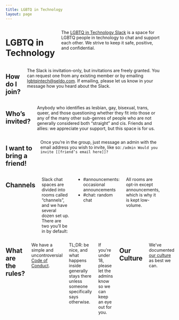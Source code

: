 ```yaml
---
title: LGBTQ in Technology
layout: page
---
```


<div class="row">
	<div class="panel callout columns">
		<h1>LGBTQ in Technology</h1>
		<p>The <a href="https://lgbt.slack.com">LGBTQ in Technology Slack</a> is a space for LGBTQ people in technology to chat and support each other. We strive to keep it safe, positive, and confidential.</p>
	</div>
</div>
<div class="row">
	<div class="medium-6 columns">
		<h2>How do I join?</h2>
		<p>The Slack is invitation-only, but invitations are freely granted. You can request one from any existing member or by emailing <a href="mailto:lgbtqintech@seldo.com">lgbtqintech@seldo.com</a>. If emailing, please let us know in your message how you heard about the Slack.</p>
	</div>
	<div class="medium-6 columns">
		<h2>Who&rsquo;s invited?</h2>
		<p>Anybody who identifies as lesbian, gay, bisexual, trans, queer, and those questioning whether they fit into those or any of the many other sub-genres of people who are not generally considered both &ldquo;straight&rdquo; and cis. Friends and allies: we appreciate your support, but this space is for us.</p>
	</div>
</div>
<div class="row">
	<div class="columns">
		<h2>I want to bring a friend!</h2>
		<p>Once you’re in the group, just message an admin with the email address you wish to invite, like so: <code>/admin Would you invite [[friend&rsquo;s email here]]?</code></p>
	</div>
</div>
<div class="row">
	<div class="medium-6 columns">
		<h2>Channels</h2>
		<p>Slack chat spaces are divided into rooms called &ldquo;channels&rdquo;, and we have several dozen set up. There are two you&rsquo;ll be in by default:</p>
		<ul class="no-bullets">
			<li><span class="label radius">#announcements:</span> occasional announcements</li>
			<li><span class="label radius">#chat:</span> random chat</li>
		</ul>
		<p>All rooms are opt-in except <span class="label radius">announcements</span>, which is why it is kept low-volume.</p>
	</div>
	<div class="medium-6 columns">
		<h2>What are the rules?</h2>
		<p>We have a simple and uncontroversial <a href="/coc.html">Code of Conduct</a>.</p>
		<p><span class="label radius">TL;DR:</span> be nice, and what happens inside generally stays there unless someone specifically says otherwise.</p>
		<p>If you're under 18, please let the admins know so we can keep an eye out for you.</p>
		<h2>Our Culture</h2>
		<p>We've documented <a href="/culture.html">our culture</a> as best we can.</p>
	</div>
</div>
